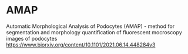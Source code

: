 # AMAP
Automatic Morphological Analysis of Podocytes (AMAP) - method for segmentation and morphology quantification of fluorescent mocroscopy images of podocytes https://www.biorxiv.org/content/10.1101/2021.06.14.448284v3
